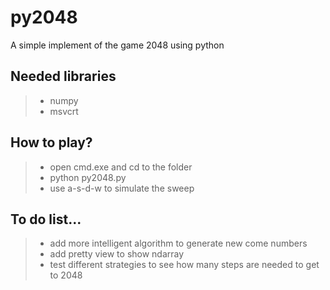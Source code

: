 py2048
======

A simple implement of the game 2048 using python 


Needed libraries
------------------------------------
> * numpy
> * msvcrt

How to play?
-----------------------------------
> * open cmd.exe and cd to the folder
> * python py2048.py
> * use a-s-d-w to simulate the sweep

To do list...
------------------------------------
> * add more intelligent algorithm to generate new come numbers
> * add pretty view to show ndarray
> * test different strategies to see how many steps are needed to get to 2048